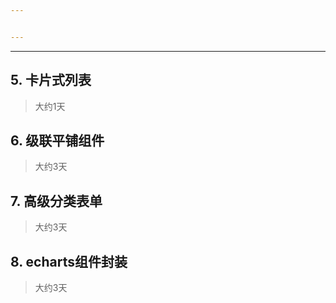 ```yaml
---


---
```


<hr>
<h2 id="卡片式列表">5. 卡片式列表</h2>
<blockquote>
<p>大约1天</p>
</blockquote>
<h2 id="级联平铺组件">6. 级联平铺组件</h2>
<blockquote>
<p>大约3天</p>
</blockquote>
<h2 id="高级分类表单">7. 高级分类表单</h2>
<blockquote>
<p>大约3天</p>
</blockquote>
<h2 id="echarts组件封装">8. echarts组件封装</h2>
<blockquote>
<p>大约3天</p>
</blockquote>

